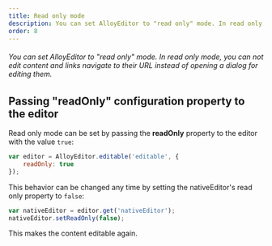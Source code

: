 ```yaml
---
title: Read only mode
description: You can set AlloyEditor to "read only" mode. In read only mode, you can not edit content and links navigate to their URL instead of opening a dialog for editing them.
order: 8
---
```


###### You can set AlloyEditor to "read only" mode. In read only mode, you can not edit content and links navigate to their URL instead of opening a dialog for editing them.

<article id="article1">

## Passing "readOnly" configuration property to the editor

Read only mode can be set by passing the <strong>readOnly</strong> property to the editor with the value `true`:

```javascript
var editor = AlloyEditor.editable('editable', {
	readOnly: true
});
```

This behavior can be changed any time by setting the nativeEditor's read only property to <code>false</code>:

```javascript
var nativeEditor = editor.get('nativeEditor');
nativeEditor.setReadOnly(false);
```
This makes the content editable again.

</article>